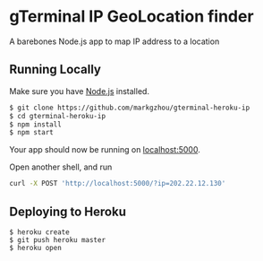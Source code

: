 # gTerminal IP GeoLocation finder

A barebones Node.js app to map IP address to a location

## Running Locally

Make sure you have [Node.js](http://nodejs.org/) installed.

```sh
$ git clone https://github.com/markgzhou/gterminal-heroku-ip 
$ cd gterminal-heroku-ip
$ npm install
$ npm start
```

Your app should now be running on [localhost:5000](http://localhost:5000/).

Open another shell, and run
```sh
curl -X POST 'http://localhost:5000/?ip=202.22.12.130'
```

## Deploying to Heroku

```
$ heroku create
$ git push heroku master
$ heroku open
```
